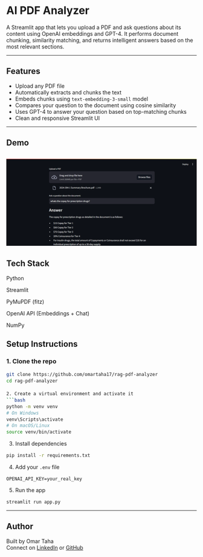 # AI PDF Analyzer

A Streamlit app that lets you upload a PDF and ask questions about its content using OpenAI embeddings and GPT-4. It performs document chunking, similarity matching, and returns intelligent answers based on the most relevant sections.

---

## Features

-  Upload any PDF file
-  Automatically extracts and chunks the text
-  Embeds chunks using `text-embedding-3-small` model
-  Compares your question to the document using cosine similarity
-  Uses GPT-4 to answer your question based on top-matching chunks
-  Clean and responsive Streamlit UI

---

##  Demo

![App Demo 1](ragdemo3.png)
---
## Tech Stack

Python

Streamlit

PyMuPDF (fitz)

OpenAI API (Embeddings + Chat)

NumPy


## Setup Instructions

### 1. Clone the repo

```bash
git clone https://github.com/omartaha17/rag-pdf-analyzer
cd rag-pdf-analyzer

2. Create a virtual environment and activate it
```bash
python -m venv venv
# On Windows
venv\Scripts\activate
# On macOS/Linux
source venv/bin/activate
```

3. Install dependencies
```bash
pip install -r requirements.txt
```

4. Add your `.env` file
```
OPENAI_API_KEY=your_real_key
```

5. Run the app
```bash
streamlit run app.py
```

---

## Author

Built by Omar Taha  
Connect on [LinkedIn](https://www.linkedin.com/in/omar-taha-133840269/) or [GitHub](https://github.com/TegeTiger)

